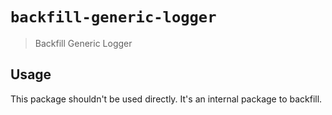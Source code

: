 # `backfill-generic-logger`

> Backfill Generic Logger

## Usage

This package shouldn't be used directly. It's an internal package to backfill.
